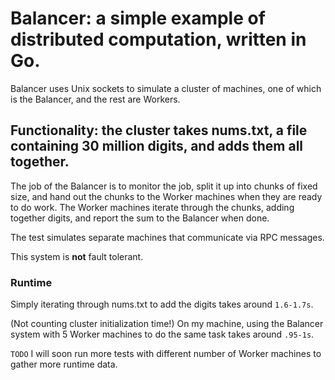 # Balancer: a simple example of distributed computation, written in Go.

Balancer uses Unix sockets to simulate a cluster of machines, one of which is the Balancer, and the rest are Workers.

## Functionality: the cluster takes nums.txt, a file containing 30 million digits, and adds them all together.

The job of the Balancer is to monitor the job, split it up into chunks of fixed size, and hand out the chunks to the Worker machines when they are ready to do work. The Worker machines iterate through the chunks, adding together digits, and report the sum to the Balancer when done.

The test simulates separate machines that communicate via RPC messages.

This system is **not** fault tolerant.

### Runtime

Simply iterating through nums.txt to add the digits takes around `1.6-1.7s`.

(Not counting cluster initialization time!) On my machine, using the Balancer system with 5 Worker machines to do the same task takes around `.95-1s`.

`TODO` I will soon run more tests with different number of Worker machines to gather more runtime data.